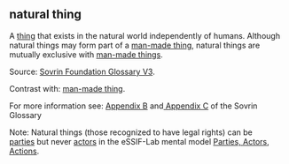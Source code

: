 ## natural thing

<p class="c8"><span>A </span><span class="c2"><a class="c3" href="#h.yyvwb9txkdzw">thing</a></span><span>&nbsp;</span><span>that exists in the natural world independently of humans. Although natural things may form part of a </span><span class="c2"><a class="c3" href="https://www.google.com/url?q=https://trustoverip.github.io/hxwg/glossary.html%23man-made-thing&amp;sa=D&amp;source=editors&amp;ust=1706779842757401&amp;usg=AOvVaw1891hfFUSClXsJVpEIycc8">man-made thing</a></span><span>,</span><span>&nbsp;natural things are mutually exclusive with </span><span class="c2"><a class="c3" href="https://www.google.com/url?q=https://trustoverip.github.io/hxwg/glossary.html%23man-made-thing&amp;sa=D&amp;source=editors&amp;ust=1706779842757709&amp;usg=AOvVaw3X6i5ahwXxYWrSzV0_rAVe">man-made things</a></span><span class="c0">. </span></p><p class="c8"><span>Source: </span><span class="c2"><a class="c3" href="https://www.google.com/url?q=https://docs.google.com/document/d/1gfIz5TT0cNp2kxGMLFXr19x1uoZsruUe_0glHst2fZ8/edit&amp;sa=D&amp;source=editors&amp;ust=1706779842758060&amp;usg=AOvVaw17J1-3Vp4WcYn7f6IFpRqg">Sovrin Foundation Glossary V3</a></span><span class="c0">. </span></p><p class="c8"><span>Contrast with: </span><span class="c2"><a class="c3" href="#h.98jmqz1068vj">man-made thing</a></span><span class="c0">.</span></p><p class="c8"><span>For more information see: </span><span class="c2"><a class="c3" href="https://www.google.com/url?q=https://docs.google.com/document/d/1gfIz5TT0cNp2kxGMLFXr19x1uoZsruUe_0glHst2fZ8/edit%23heading%3Dh.mq7pzglc1j96&amp;sa=D&amp;source=editors&amp;ust=1706779842758463&amp;usg=AOvVaw0YduCm41uX-GUB3qgQ6dHa">Appendix B</a></span><span>&nbsp;and</span><span class="c2"><a class="c3" href="https://www.google.com/url?q=https://docs.google.com/document/d/1gfIz5TT0cNp2kxGMLFXr19x1uoZsruUe_0glHst2fZ8/edit%23heading%3Dh.uiq9py7xnmxd&amp;sa=D&amp;source=editors&amp;ust=1706779842758750&amp;usg=AOvVaw1IaKYH8yjGL8rpAh_Cmkhh">&nbsp;Appendix C</a></span><span class="c0">&nbsp;of the Sovrin Glossary</span></p><p class="c8"><span>Note: Natural things (those recognized to have legal rights) can be </span><span class="c2"><a class="c3" href="#h.cn6bno48fomj">parties</a></span><span>&nbsp;but never </span><span class="c2"><a class="c3" href="#h.gzdfngxkp0ip">actors</a></span><span>&nbsp;in the eSSIF-Lab mental model </span><span class="c2"><a class="c3" href="https://www.google.com/url?q=https://essif-lab.pages.grnet.gr/framework/docs/terms/pattern-party-actor-action&amp;sa=D&amp;source=editors&amp;ust=1706779842759160&amp;usg=AOvVaw2hg9TrXsEzGV4okT0k0JGB">Parties, Actors, Actions</a></span><span>. </span></p>

